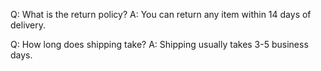 Q: What is the return policy?
A: You can return any item within 14 days of delivery.

Q: How long does shipping take?
A: Shipping usually takes 3-5 business days.
